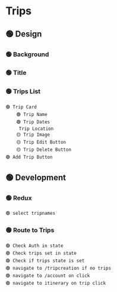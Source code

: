 # Trips #

## 🟢 Design ##
### 🟢 Background ###
### 🟢 Title ###
### 🟢 Trips List ###
    🟢 Trip Card
        🟢 Trip Name
        🟢 Trip Dates
         Trip Location
        🟡 Trip Image
        🟡 Trip Edit Button
        🟡 Trip Delete Button
    🟢 Add Trip Button
## 🟢 Development ##
### 🟢 Redux ###
    🟢 select tripnames
### 🟢 Route to Trips ###
    🟢 Check Auth in state
    🟢 Check trips set in state
    🟢 Check if trips state is set
    🟢 navigate to /tripcreation if no trips
    🟢 navigate to /account on click
    🟢 navigate to itinerary on trip click

